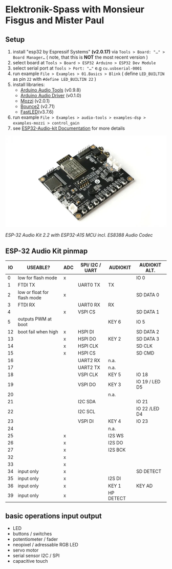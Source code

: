 # Elektronik-Spass with Monsieur Fisgus and Mister Paul

## Setup

1. install "esp32 by Espressif Systems" **(v2.0.17)** via `Tools > Board: "…" > Board Manager…` ( note, that this is **NOT** the most recent version )
2. select board at `Tools > Board > ESP32 Arduino > ESP32 Dev Module`
3. select serial port at `Tools > Port: "…"` e.g `cu.usbserial-0001`
4. run example `File > Examples > 01.Basics > Blink` ( define `LED_BUILTIN` as pin `22` with `#define LED_BUILTIN 22` )
5. install libraries:
    - [Arduino Audio Tools](https://github.com/pschatzmann/arduino-audio-tools) (v0.9.8)
    - [Arduino Audio Driver](https://github.com/pschatzmann/arduino-audio-driver) (v0.1.0)
    - [Mozzi](https://github.com/sensorium/Mozzi) (v2.0.1)
    - [Bounce2](https://github.com/thomasfredericks/Bounce2) (v2.71)
    - [FastLED](https://github.com/FastLED/FastLED)(v3.7.6)
6. run example `File > Examples > audio-tools > examples-dsp > examples-mozzi > control_gain`
7. see [ESP32-Audio-kit Documentation](https://docs.ai-thinker.com/en/esp32-audio-kit) for more details

![](./assets/ESP32-audio-kit.webp)

*ESP-32 Audio Kit 2.2 with ESP32-A1S MCU incl. ES8388 Audio Codec*

## ESP-32 Audio Kit pinmap

| IO | USEABLE?                    | ADC | SPI/ I2C / UART | AUDIOKIT  | AUDIOKIT ALT. | 
| -- | --------------------------- | --- | --------------- | --------- | ------------- |
| 0  | low for flash mode          |  x  |                 |           | IO 0          |
| 1  | FTDI TX                     |     | UART0 TX        | TX        |               |
| 2  | low or float for flash mode |  x  |                 |           | SD DATA 0     |               
| 3  | FTDI RX                     |     | UART0 RX        | RX        |               |               
| 4  |                             |  x  | VSPI CS         |           | SD DATA 1     |               
| 5  | outputs PWM at boot         |     |                 | KEY 6     | IO 5          |               
| 12 | boot fail when high         |  x  | HSPI DI         |           | SD DATA 2     |               
| 13 |                             |  x  | HSPI DO         | KEY 2     | SD DATA 3     |               
| 14 |                             |  x  | HSPI CLK        |           | SD CLK        |               
| 15 |                             |  x  | HSPI CS         |           | SD CMD        |               
| 16 |                             |     | UART2 RX        | n.a.      |               |               
| 17 |                             |     | UART2 TX        | n.a.      |               |               
| 18 |                             |     | VSPI CLK        | KEY 5     | IO 18         |               
| 19 |                             |     | VSPI DO         | KEY 3     | IO 19 / LED D5| 
| 20 |                             |     |                 | n.a.      |               |               
| 21 |                             |     | I2C SDA         |           | IO 21         |               
| 22 |                             |     | I2C SCL         |           | IO 22 /LED D4 |
| 23 |                             |     | VSPI DI         | KEY 4     | IO 23         |
| 24 |                             |     |                 | n.a.      |               |
| 25 |                             |  x  |                 | I2S WS    |               |
| 26 |                             |  x  |                 | I2S DO    |               |
| 27 |                             |  x  |                 | I2S BCK   |               |
| 32 |                             |  x  |                 |           |               |
| 33 |                             |  x  |                 |           |               |
| 34 | input only                  |  x  |                 |           | SD DETECT     |
| 35 | input only                  |  x  |                 | I2S DI    |               |
| 36 | input only                  |  x  |                 | KEY 1     | KEY AD        |
| 39 | input only                  |  x  |                 | HP DETECT |               |

## basic operations input output
- LED
- buttons / switches 
- potentiometer / fader
- neopixel / adressable RGB LED 
- servo motor
- serial sensor I2C / SPI 
- capacitive touch 
